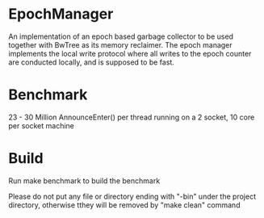 # EpochManager
An implementation of an epoch based garbage collector to be used together with BwTree as its memory reclaimer. The epoch manager implements the local write protocol where all writes to the epoch counter are conducted locally, and is supposed to be fast.

# Benchmark
23 - 30 Million AnnounceEnter() per thread running on a 2 socket, 10 core per socket machine

# Build
Run make benchmark to build the benchmark

Please do not put any file or directory ending with "-bin" under the project directory, otherwise tthey will be removed by "make clean" command
